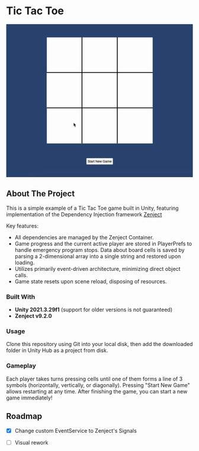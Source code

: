# Tic Tac Toe
<p align="center"> <img src=Images/Gameplay.gif> </p>

## About The Project


This is a simple example of a Tic Tac Toe game built in Unity, featuring implementation of the Dependency Injection framework [Zenject][zenject-url]

Key features:
- All dependencies are managed by the Zenject Container.
- Game progress and the current active player are stored in PlayerPrefs to handle emergency program stops. Data about board cells is saved by parsing a 2-dimensional array into a single string and restored upon loading.
- Utilizes primarily event-driven architecture, minimizing direct object calls.
- Game state resets upon scene reload, disposing of resources.


### Built With

- **Unity 2021.3.29f1** (support for older versions is not guaranteed)
- **Zenject v9.2.0**

### Usage

Clone this repository using Git into your local disk, then add the downloaded folder in Unity Hub as a project from disk.


### Gameplay

Each player takes turns pressing cells until one of them forms a line of 3 symbols (horizontally, vertically, or diagonally). Pressing "Start New Game" allows restarting at any time. After finishing the game, you can start a new game immediately!

## Roadmap

- [x] Change custom EventService to Zenject's Signals
- [ ] Visual rework


[zenject-url]: https://github.com/modesttree/Zenject

